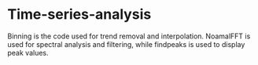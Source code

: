 # Time-series-analysis
Binning is the code used for trend removal and interpolation. NoamalFFT is used for spectral analysis and filtering, while findpeaks is used to display peak values.
